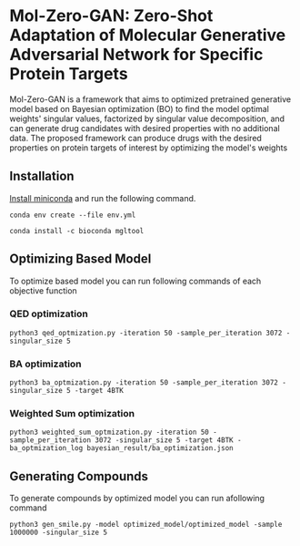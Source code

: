 # Mol-Zero-GAN: Zero-Shot Adaptation of Molecular Generative Adversarial Network for Specific Protein Targets
Mol-Zero-GAN is a framework that aims to optimized pretrained generative model based on Bayesian optimization (BO) to find the model optimal weights' singular values, factorized by singular value decomposition, and can generate drug candidates with desired properties with no additional data. The proposed framework can produce drugs with the desired properties on protein targets of interest by optimizing the model's weights


## Installation

[Install miniconda](https://docs.conda.io/en/latest/miniconda.html) and run the following command.

```conda env create --file env.yml```

```conda install -c bioconda mgltool```

## Optimizing Based Model

To optimize based model you can run following commands of each objective function

### QED optimization

```python3 qed_optmization.py -iteration 50 -sample_per_iteration 3072 -singular_size 5```

### BA optimization

```python3 ba_optmization.py -iteration 50 -sample_per_iteration 3072 -singular_size 5 -target 4BTK```

### Weighted Sum optimization

```python3 weighted_sum_optmization.py -iteration 50 -sample_per_iteration 3072 -singular_size 5 -target 4BTK -ba_optmization_log bayesian_result/ba_optimization.json```

## Generating Compounds

To generate compounds by optimized model you can run afollowing command

```python3 gen_smile.py -model optimized_model/optimized_model -sample 1000000 -singular_size 5```
